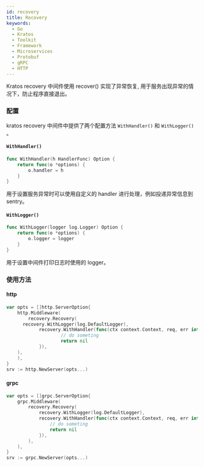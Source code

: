 ```yaml
---
id: recovery
title: Recovery
keywords:
  - Go
  - Kratos
  - Toolkit
  - Framework
  - Microservices
  - Protobuf
  - gRPC
  - HTTP
---
```


Kratos recovery 中间件使用 recover() 实现了异常恢复, 用于服务出现异常的情况下，防止程序直接退出。

### 配置

kratos recovery 中间件中提供了两个配置方法 `WithHandler()` 和 `WithLogger()` 。

#### `WithHandler()`

```go
func WithHandler(h HandlerFunc) Option {
	return func(o *options) {
		o.handler = h
	}
}
```
用于设置服务异常时可以使用自定义的 handler 进行处理，例如投递异常信息到 sentry。

#### `WithLogger()`

```go
func WithLogger(logger log.Logger) Option {
	return func(o *options) {
		o.logger = logger
	}
}
```
用于设置中间件打印日志时使用的 logger。

### 使用方法

#### http

```go
var opts = []http.ServerOption{
	http.Middleware(
		recovery.Recovery(
      recovery.WithLogger(log.DefaultLogger),
			recovery.WithHandler(func(ctx context.Context, req, err interface{}) error {
					// do someting
					return nil
			}),
    ),
	),
}
srv := http.NewServer(opts...)
```

#### grpc

```go
var opts = []grpc.ServerOption{
	grpc.Middleware(
		recovery.Recovery(
			recovery.WithLogger(log.DefaultLogger),
			recovery.WithHandler(func(ctx context.Context, req, err interface{}) error {
				// do someting
				return nil
			}),
		),
	),
}
srv := grpc.NewServer(opts...)
````